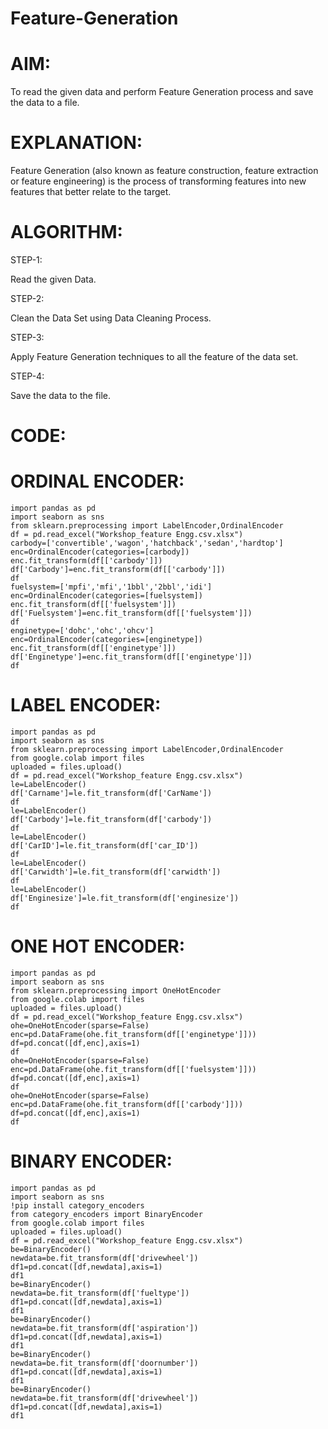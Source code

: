 # Feature-Generation

# AIM:
To read the given data and perform Feature Generation process and save 
the data to a file.

# EXPLANATION:
Feature Generation (also known as feature construction, feature 
extraction or feature engineering) is the process of transforming features into 
new features that better relate to the target.

# ALGORITHM:
STEP-1:

 Read the given Data.

STEP-2:

Clean the Data Set using Data Cleaning Process.

STEP-3:

Apply Feature Generation techniques to all the feature of the data set.

STEP-4:
 
 Save the data to the file.

# CODE:
# ORDINAL ENCODER:
```
import pandas as pd
import seaborn as sns
from sklearn.preprocessing import LabelEncoder,OrdinalEncoder
df = pd.read_excel("Workshop_feature Engg.csv.xlsx")
carbody=['convertible','wagon','hatchback','sedan','hardtop']
enc=OrdinalEncoder(categories=[carbody])
enc.fit_transform(df[['carbody']])
df['Carbody']=enc.fit_transform(df[['carbody']])
df
fuelsystem=['mpfi','mfi','1bbl','2bbl','idi']
enc=OrdinalEncoder(categories=[fuelsystem])
enc.fit_transform(df[['fuelsystem']])
df['Fuelsystem']=enc.fit_transform(df[['fuelsystem']])
df
enginetype=['dohc','ohc','ohcv']
enc=OrdinalEncoder(categories=[enginetype])
enc.fit_transform(df[['enginetype']])
df['Enginetype']=enc.fit_transform(df[['enginetype']])
df
```
# LABEL ENCODER:
```
import pandas as pd
import seaborn as sns
from sklearn.preprocessing import LabelEncoder,OrdinalEncoder
from google.colab import files
uploaded = files.upload()
df = pd.read_excel("Workshop_feature Engg.csv.xlsx")
le=LabelEncoder()
df['Carname']=le.fit_transform(df['CarName'])
df
le=LabelEncoder()
df['Carbody']=le.fit_transform(df['carbody'])
df
le=LabelEncoder()
df['CarID']=le.fit_transform(df['car_ID'])
df
le=LabelEncoder()
df['Carwidth']=le.fit_transform(df['carwidth'])
df
le=LabelEncoder()
df['Enginesize']=le.fit_transform(df['enginesize'])
df
```
# ONE HOT ENCODER:
```
import pandas as pd
import seaborn as sns
from sklearn.preprocessing import OneHotEncoder
from google.colab import files
uploaded = files.upload()
df = pd.read_excel("Workshop_feature Engg.csv.xlsx")
ohe=OneHotEncoder(sparse=False)
enc=pd.DataFrame(ohe.fit_transform(df[['enginetype']]))
df=pd.concat([df,enc],axis=1)
df
ohe=OneHotEncoder(sparse=False)
enc=pd.DataFrame(ohe.fit_transform(df[['fuelsystem']]))
df=pd.concat([df,enc],axis=1)
df
ohe=OneHotEncoder(sparse=False)
enc=pd.DataFrame(ohe.fit_transform(df[['carbody']]))
df=pd.concat([df,enc],axis=1)
df
```
# BINARY ENCODER:
```
import pandas as pd
import seaborn as sns
!pip install category_encoders
from category_encoders import BinaryEncoder
from google.colab import files
uploaded = files.upload()
df = pd.read_excel("Workshop_feature Engg.csv.xlsx")
be=BinaryEncoder()
newdata=be.fit_transform(df['drivewheel'])
df1=pd.concat([df,newdata],axis=1)
df1
be=BinaryEncoder()
newdata=be.fit_transform(df['fueltype'])
df1=pd.concat([df,newdata],axis=1)
df1
be=BinaryEncoder()
newdata=be.fit_transform(df['aspiration'])
df1=pd.concat([df,newdata],axis=1)
df1
be=BinaryEncoder()
newdata=be.fit_transform(df['doornumber'])
df1=pd.concat([df,newdata],axis=1)
df1
be=BinaryEncoder()
newdata=be.fit_transform(df['drivewheel'])
df1=pd.concat([df,newdata],axis=1)
df1
```
